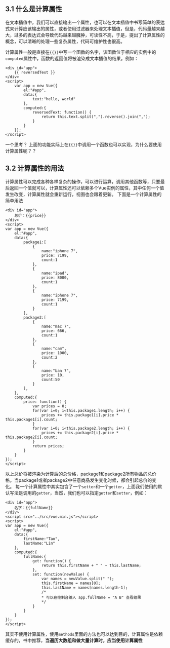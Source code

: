 ## 3.1 什么是计算属性

在文本插值中，我们可以直接输出一个属性，也可以在文本插值中书写简单的表达式来计算应该输出的属性，或者使用过滤器来处理文本插值，但是，代码量越来越大，过多的表达式会导致代码越来越臃肿，可读性不高，于是，提出了计算属性的概念，可以清晰的处理一些复杂属性，代码可维护性也很高。

计算属性一般是直接在`{{}}`中写一个函数的名字，该函数位于相应的实例中的`computed`属性中，函数的返回值将被渲染成文本插值的结果。例如：
```
<div id="app">
	{{ reversedText }}
</div>
<script>
	var app = new Vue({
	    el:"#app",
	    data:{
	        text:"hello, world"
	    },
	    computed:{
	    	reversedText: function() {
	    		return this.text.split(",").reverse().join(",");
	    	}
	    }
	});
</script>
``` 

一个思考？ 上面的功能实际上在`{{}}`中调用一个函数也可以实现，为什么要使用计算属性呢？？

## 3.2 计算属性的用法
计算属性可以完成各种各样复杂的操作，可以进行运算，调用其他函数等，只要最后返回一个值就可以，计算属性还可以依赖多个Vue实例的属性，其中任何一个值发生改变，计算属性就会重新运行，视图也会跟着更新。
下面是一个计算属性的简单用法
```
<div id="app">
	总价：{{price}}
</div>
<script>
var app = new Vue({
	el:"#app",
	data:{
		package1:[
			{
				name:"iphone 7",
				price: 7199,
				count:1
			},
			{
				name:"ipad",
				price: 8000,
				count:1
			},
			{
				name:"iphone 7",
				price: 7199,
				count:1
			}
		],
		package2:[
			{
				name:"mac 7",
				price: 666,
				count:1
			},
			{
				name:"cam",
				price: 1000,
				count:2
			},
			{
				name:"ban 7",
				price: 10,
				count:50
			}
		],
	},
	computed:{
		price: function() {
			var prices = 0;
			for(var i=0; i<this.package1.length; i++) {
				prices += this.package1[i].price * this.package1[i].count;
			}
			for(var i=0; i<this.package2.length; i++) {
				prices += this.package2[i].price * this.package2[i].count;
			}
			return prices;
		}
	}
});
</script>
```
以上总价将被渲染为计算后的总价格，package1和package2所有物品的总价格。当package1或者package2中任意商品发生变化时候，都会引起总价的变化。
每一个计算属性中其实包含了一个`setter`和一个`getter`，上面我们使用的默认写法是调用的`getter`，当然，我们也可以指定`getter`和`setter`，例如：
```
<div id="app">
	名字：{{fullName}}
</div>
<script src="../src/vue.min.js"></script>
<script>
var app = new Vue({
	el:"#app",
	data:{
		firstName:"Tao",
		lastName:"Lin"
	},
	computed:{
		fullName:{
			get: function() {
				return this.firstName + " " + this.lastName;
			},
			set: function(newValue) {
				var names = newValue.split(" ");
				this.firstName = names[0];
				this.lastName = names[names.length-1];
				/*
				* 可以在控制台输入 app.fullName = "A B" 查看结果
				*/
			}
		}
	}
});
</script>
```
其实不使用计算属性，使用`methods`里面的方法也可以达到目的，计算属性是依赖缓存的，书中推荐，**当遍历大数组和做大量计算时，应当使用计算属性**